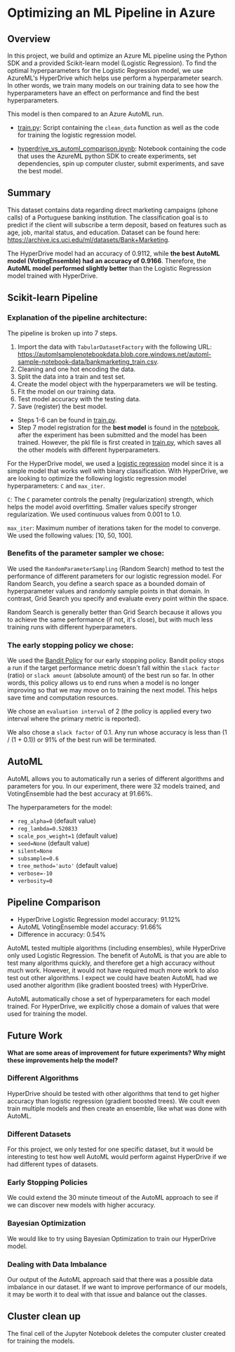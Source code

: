 # Optimizing an ML Pipeline in Azure

## Overview

In this project, we build and optimize an Azure ML pipeline using the Python SDK and a provided Scikit-learn model (Logistic Regression). To find the optimal hyperparameters for the Logistic Regression model, we use AzureML's HyperDrive which helps use perform a hyperparameter search. In other words, we train many models on our training data to see how the hyperparameters have an effect on performance and find the best hyperparameters.

This model is then compared to an Azure AutoML run.

* [train.py](https://github.com/JayThibs/Azure-ML-Engineer-Model-Comparison-Project/blob/main/train.py): Script containing the `clean_data` function as well as the code for training the logistic regression model.

* [hyperdrive_vs_automl_comparison.ipynb](https://github.com/JayThibs/Azure-ML-Engineer-Model-Comparison-Project/blob/main/hyperdrive_vs_automl_comparison.ipynb): Notebook containing the code that uses the AzureML python SDK to create experiments, set dependencies, spin up computer cluster, submit experiments, and save the best model.

## Summary
This dataset contains data regarding direct marketing campaigns (phone calls) of a Portuguese banking institution. The classification goal is to predict if the client will subscribe a term deposit, based on features such as age, job, marital status, and education. Dataset can be found here: https://archive.ics.uci.edu/ml/datasets/Bank+Marketing.

The HyperDrive model had an accuracy of 0.9112, while **the best AutoML model (VotingEnsemble) had an accuracy of 0.9166**. Therefore, the **AutoML model performed slightly better** than the Logistic Regression model trained with HyperDrive.

## Scikit-learn Pipeline
### Explanation of the pipeline architecture:

The pipeline is broken up into 7 steps.

1. Import the data with `TabularDatasetFactory` with the following URL: https://automlsamplenotebookdata.blob.core.windows.net/automl-sample-notebook-data/bankmarketing_train.csv.
2. Cleaning and one hot encoding the data.
3. Split the data into a train and test set.
4. Create the model object with the hyperparameters we will be testing.
5. Fit the model on our training data.
6. Test model accuracy with the testing data.
7. Save (register) the best model.

* Steps 1-6 can be found in [train.py](https://github.com/JayThibs/Azure-ML-Engineer-Model-Comparison-Project/blob/main/train.py).
* Step 7 model registration for the **best model** is found in the [notebook](https://github.com/JayThibs/Azure-ML-Engineer-Model-Comparison-Project/blob/main/udacity-project.ipynb), after the experiment has been submitted and the model has been trained. However, the pkl file is first created in [train.py](https://github.com/JayThibs/Azure-ML-Engineer-Model-Comparison-Project/blob/main/train.py), which saves all the other models with different hyperparameters.

For the HyperDrive model, we used a [logistic regression](https://scikit-learn.org/stable/modules/generated/sklearn.linear_model.LogisticRegression.html) model since it is a simple model that works well with binary classification. With HyperDrive, we are looking to optimize the following logistic regression model hyperparameters: `C` and `max_iter`.

`C`: The `C` parameter controls the penalty (regularization) strength, which helps the model avoid overfitting. Smaller values specify stronger regularization. We used continuous values from 0.001 to 1.0.

`max_iter`: Maximum number of iterations taken for the model to converge. We used the following values: [10, 50, 100].

### Benefits of the parameter sampler we chose:

We used the `RandomParameterSampling` (Random Search) method to test the performance of different parameters for our logistic regression model. For Random Search, you define a search space as a bounded domain of hyperparameter values and randomly sample points in that domain. In contrast, Grid Search you specify and evaluate every point within the space.

Random Search is generally better than Grid Search because it allows you to achieve the same performance (if not, it's close), but with much less training runs with different hyperparameters.

### The early stopping policy we chose:

We used the [Bandit Policy](https://docs.microsoft.com/en-us/python/api/azureml-train-core/azureml.train.hyperdrive.banditpolicy?view=azure-ml-py) for our early stopping policy. Bandit policy stops a run if the target performance metric doesn't fall within the `slack factor` (ratio) or `slack amount` (absolute amount) of the best run so far. In other words, this policy allows us to end runs when a model is no longer improving so that we may move on to training the next model. This helps save time and computation resources.

We chose an `evaluation interval` of 2 (the policy is applied every two interval where the primary metric is reported).

We also chose a `slack factor` of 0.1. Any run whose accuracy is less than (1 / (1 + 0.1)) or 91% of the best run will be terminated.

## AutoML

AutoML allows you to automatically run a series of different algorithms and parameters for you. In our experiment, there were 32 models trained, and VotingEnsemble had the best accuracy at 91.66%.

The hyperparameters for the model:

* `reg_alpha=0` (default value)
* `reg_lambda=0.520833`
* `scale_pos_weight=1` (default value)
* `seed=None` (default value)
* `silent=None`
* `subsample=0.6`
* `tree_method='auto'` (default value)
* `verbose=-10`
* `verbosity=0`

## Pipeline Comparison

* HyperDrive Logistic Regression model accuracy: 91.12%
* AutoML VotingEnsemble model accuracy: 91.66%
* Difference in accuracy: 0.54%

AutoML tested multiple algorithms (including ensembles), while HyperDrive only used Logistic Regression. The benefit of AutoML is that you are able to test many algorithms quickly, and therefore get a high accuracy without much work. However, it would not have required much more work to also test out other algorithms. I expect we could have beaten AutoML had we used another algorithm (like gradient boosted trees) with HyperDrive.

AutoML automatically chose a set of hyperparameters for each model trained. For HyperDrive, we explicitly chose a domain of values that were used for training the model.

## Future Work
**What are some areas of improvement for future experiments? Why might these improvements help the model?**

### Different Algorithms

HyperDrive should be tested with other algorithms that tend to get higher accuracy than logistic regression (gradient boosted trees). We coult even train multiple models and then create an ensemble, like what was done with AutoML.

### Different Datasets

For this project, we only tested for one specific dataset, but it would be interesting to test how well AutoML would perform against HyperDrive if we had different types of datasets.

### Early Stopping Policies

We could extend the 30 minute timeout of the AutoML approach to see if we can discover new models with higher accuracy.

### Bayesian Optimization

We would like to try using Bayesian Optimization to train our HyperDrive model.

### Dealing with Data Imbalance

Our output of the AutoML approach said that there was a possible data imbalance in our dataset. If we want to improve performance of our models, it may be worth it to deal with that issue and balance out the classes.

## Cluster clean up

The final cell of the Jupyter Notebook deletes the computer cluster created for training the models.
